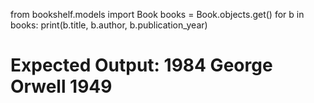 from bookshelf.models import Book
books = Book.objects.get()
for b in books:
    print(b.title, b.author, b.publication_year)
# Expected Output: 1984 George Orwell 1949
